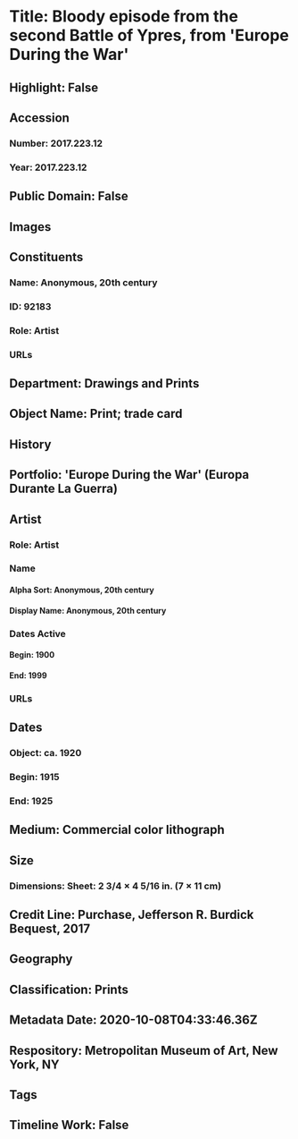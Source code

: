 # Title: Bloody episode from the second Battle of Ypres, from 'Europe During the War'
## Highlight: False
## Accession
### Number: 2017.223.12
### Year: 2017.223.12
## Public Domain: False
## Images
## Constituents
### Name: Anonymous, 20th century
### ID: 92183
### Role: Artist
### URLs
## Department: Drawings and Prints
## Object Name: Print; trade card
## History
## Portfolio: 'Europe During the War' (Europa Durante La Guerra)
## Artist
### Role: Artist
### Name
#### Alpha Sort: Anonymous, 20th century
#### Display Name: Anonymous, 20th century
### Dates Active
#### Begin: 1900
#### End: 1999
### URLs
## Dates
### Object: ca. 1920
### Begin: 1915
### End: 1925
## Medium: Commercial color lithograph
## Size
### Dimensions: Sheet: 2 3/4 × 4 5/16 in. (7 × 11 cm)
## Credit Line: Purchase, Jefferson R. Burdick Bequest, 2017
## Geography
## Classification: Prints
## Metadata Date: 2020-10-08T04:33:46.36Z
## Respository: Metropolitan Museum of Art, New York, NY
## Tags
## Timeline Work: False